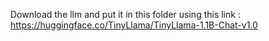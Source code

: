 Download the llm and put it in this folder using this link : https://huggingface.co/TinyLlama/TinyLlama-1.1B-Chat-v1.0
